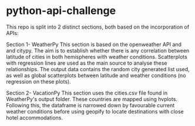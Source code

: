 # python-api-challenge

This repo is split into 2 distinct sections, both based on the incorporation of APIs:

Section 1- WeatherPy
  This section is based on the openweather API and and citypy. The aim is to establish whether there is any correlation between latitude of cities in both hemispheres with weather conditions. Scatterplots with regression lines are used as the main source to analyse these relationships.
  The output data contains the random city generated list used, as well as global scatterplots between latitude and weather conditions (no regression on these plots).

Section 2- VacationPy
  This section uses the cities.csv file found in WeatherPy's output folder. These countries are mapped using hvplots. Following this, the dataframe is narrowed down by favourable current weather conditions before using geopify to locate destinations with close hotel accommodations. 
